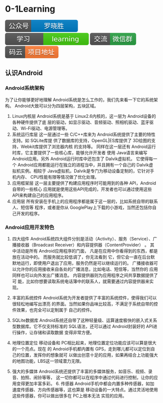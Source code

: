 # 0-1Learning

![alt text](../../static/common/svg/luoxiaosheng.svg "公众号")
![alt text](../../static/common/svg/luoxiaosheng_learning.svg "学习")
![alt text](../../static/common/svg/luoxiaosheng_wechat.svg "微信")
![alt text](../../static/common/svg/luoxiaosheng_gitee.svg "码云")


## 认识Android

### Android系统架构
为了让你能够更好地理解 Android系统是怎么工作的，我们先来看一下它的系统架构。 
Android大致可以分为四层架构，五块区域。 
1. Linux内核层 Android系统是基于 Linux2.6内核的，这一层为 Android设备的各种硬件提供了底 层的驱动，如显示驱动、音频驱动、照相机驱动、蓝牙驱动、Wi-Fi驱动、电源管理等。
2. 系统运行库层 这一层通过一些 C/C++库来为 Android系统提供了主要的特性支持。如 SQLite库提 供了数据库的支持，OpenGL|ES库提供了 3D绘图的支持，Webkit库提供了浏览器内核 的支持等。 同样在这一层还有 Android运行时库，它主要提供了一些核心库，能够允许开发者 使用 Java语言来编写 Android应用。另外 Android运行时库中还包含了 Dalvik虚拟机， 它使得每一个 Android应用都能运行在独立的进程当中，并且拥有一个自己的 Dalvik虚 拟机实例。相较于 Java虚拟机，Dalvik是专门为移动设备定制的，它针对手机内存、 CPU性能有限等情况做了优化处理。 
3. 应用框架层 这一层主要提供了构建应用程序时可能用到的各种 API，Android自带的一些核心 应用就是使用这些API完成的，开发者也可以通过使用这些API来构建自己的应用程序。 
4. 应用层 所有安装在手机上的应用程序都是属于这一层的，比如系统自带的联系人、短信等 程序，或者是你从 GooglePlay上下载的小游戏，当然还包括你自己开发的程序。

### Android应用开发特色
1. 四大组件 Android系统四大组件分别是活动（Activity）、服务（Service）、广播接收器（Broadcast Receiver）和内容提供器（ContentProvider） 。
其中活动是所有 Android应用程序的门面， 凡是在应用中你看得到的东西，都是放在活动中的。
而服务就比较低调了，你无法看到 它，但它会一直在后台默默地运行，即使用户退出了应用，服务仍然是可以继续运行的。
广播接收器可以允许你的应用接收来自各处的广播消息，比如电话、短信等，当然你的 应用同样也可以向外发出广播消息。
内容提供器则为应用程序之间共享数据提供了可 能，比如你想要读取系统电话簿中的联系人，就需要通过内容提供器来实现。 

2. 丰富的系统控件 Android系统为开发者提供了丰富的系统控件，使得我们可以很轻松地编写出漂亮 的界面。当然如果你品味比较高，不满足于系统自带的控件效果，也完全可以定制属于 自己的控件。 

3. SQLite数据库 Android系统还自带了这种轻量级、运算速度极快的嵌入式关系型数据库。它不仅支持标准的 SQL语法，还可以通过 Android封装好的 API进行操作，让存储和读取数据 变得非常方便。

4. 地理位置定位 移动设备和 PC相比起来，地理位置定位功能应该可以算是很大的一个亮点。现在 的 Android手机都内置有 GPS，走到哪儿都可以定位到自己的位置，发挥你的想象就可 以做出创意十足的应用，如果再结合上功能强大的地图功能，LBS这一领域潜力无限。 

5. 强大的多媒体 Android系统还提供了丰富的多媒体服务，如音乐、视频、录音、拍照、闹铃等等， 这一切你都可以在程序中通过代码进行控制，让你的应用变得更加丰富多彩。 6. 传感器 Android手机中都会内置多种传感器，如加速度传感器、方向传感器等，这也算是 移动设备的一大特点。通过灵活地使用这些传感器，你可以做出很多在 PC上根本无法 实现的应用。 